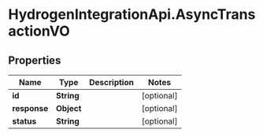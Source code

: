# HydrogenIntegrationApi.AsyncTransactionVO

## Properties
Name | Type | Description | Notes
------------ | ------------- | ------------- | -------------
**id** | **String** |  | [optional] 
**response** | **Object** |  | [optional] 
**status** | **String** |  | [optional] 


